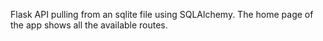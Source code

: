 Flask API pulling from an sqlite file using SQLAlchemy. The home page of the app shows all the available routes.
